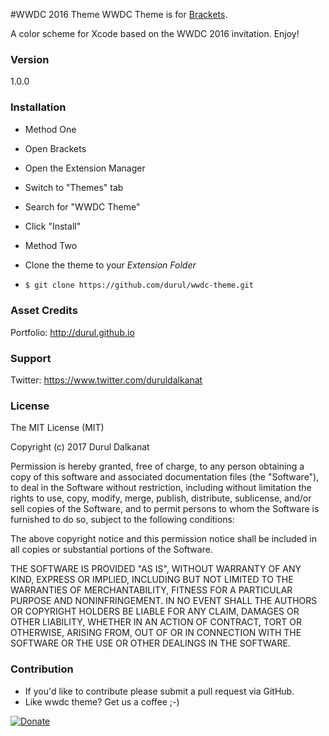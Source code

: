 #WWDC 2016 Theme
WWDC Theme is for [Brackets](http://brackets.io/).

A color scheme for Xcode based on the WWDC 2016 invitation. Enjoy!

### Version
1.0.0

### Installation
 - Method One
  - Open Brackets
  - Open the Extension Manager
  - Switch to "Themes" tab
  - Search for "WWDC Theme"
  - Click "Install"

 - Method Two
  - Clone the theme to your *Extension Folder*
  - ```sh
    $ git clone https://github.com/durul/wwdc-theme.git
    ```

### Asset Credits
Portfolio: http://durul.github.io


### Support
Twitter: https://www.twitter.com/duruldalkanat


### License

The MIT License (MIT)

Copyright (c) 2017 Durul Dalkanat

Permission is hereby granted, free of charge, to any person obtaining a copy of this software and associated documentation files (the "Software"), to deal in the Software without restriction, including without limitation the rights to use, copy, modify, merge, publish, distribute, sublicense, and/or sell copies of the Software, and to permit persons to whom the Software is furnished to do so, subject to the following conditions:

The above copyright notice and this permission notice shall be included in all copies or substantial portions of the Software.

THE SOFTWARE IS PROVIDED "AS IS", WITHOUT WARRANTY OF ANY KIND, EXPRESS OR IMPLIED, INCLUDING BUT NOT LIMITED TO THE WARRANTIES OF MERCHANTABILITY, FITNESS FOR A PARTICULAR PURPOSE AND NONINFRINGEMENT. IN NO EVENT SHALL THE AUTHORS OR COPYRIGHT HOLDERS BE LIABLE FOR ANY CLAIM, DAMAGES OR OTHER LIABILITY, WHETHER IN AN ACTION OF CONTRACT, TORT OR OTHERWISE, ARISING FROM, OUT OF OR IN CONNECTION WITH THE SOFTWARE OR THE USE OR OTHER DEALINGS IN THE SOFTWARE.


### Contribution
- If you'd like to contribute please submit a pull request via GitHub.
- Like wwdc theme? Get us a coffee ;-)

[![Donate](https://www.paypalobjects.com/en_US/i/btn/btn_donate_LG.gif)](https://paypal.me/DurulDalkanat)
